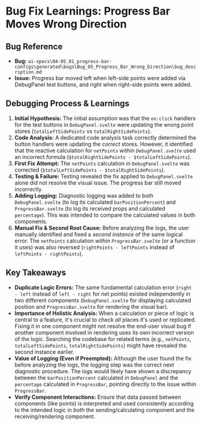 # Bug Fix Learnings: Progress Bar Moves Wrong Direction

## Bug Reference

*   **Bug:** `ai-specs\04-05_01_progress-bar-configs\generated\bugs\Bug_05_Progress_Bar_Wrong_Direction\bug_description.md`
*   **Issue:** Progress bar moved left when left-side points were added via DebugPanel test buttons, and right when right-side points were added.

## Debugging Process & Learnings

1.  **Initial Hypothesis:** The initial assumption was that the `on:click` handlers for the test buttons in `DebugPanel.svelte` were updating the wrong point stores (`totalLeftSidePoints` vs `totalRightSidePoints`).
2.  **Code Analysis:** A dedicated code analysis task correctly determined the button handlers were updating the *correct* stores. However, it identified that the reactive calculation for `netPoints` *within `DebugPanel.svelte`* used an incorrect formula (`$totalRightSidePoints - $totalLeftSidePoints`).
3.  **First Fix Attempt:** The `netPoints` calculation in `DebugPanel.svelte` was corrected (`$totalLeftSidePoints - $totalRightSidePoints`).
4.  **Testing & Failure:** Testing revealed the fix applied to `DebugPanel.svelte` alone did not resolve the visual issue. The progress bar still moved incorrectly.
5.  **Adding Logging:** Diagnostic logging was added to both `DebugPanel.svelte` (to log its calculated `barPositionPercent`) and `ProgressBar.svelte` (to log its received props and calculated `percentage`). This was intended to compare the calculated values in both components.
6.  **Manual Fix & Second Root Cause:** Before analyzing the logs, the user manually identified and fixed a *second instance* of the same logical error. The `netPoints` calculation *within `ProgressBar.svelte`* (or a function it uses) was also reversed (`rightPoints - leftPoints` instead of `leftPoints - rightPoints`).

## Key Takeaways

*   **Duplicate Logic Errors:** The same fundamental calculation error (`right - left` instead of `left - right` for net points) existed independently in two different components (`DebugPanel.svelte` for displaying calculated position and `ProgressBar.svelte` for rendering the visual bar).
*   **Importance of Holistic Analysis:** When a calculation or piece of logic is central to a feature, it's crucial to check *all* places it's used or replicated. Fixing it in one component might not resolve the end-user visual bug if another component involved in rendering uses its own incorrect version of the logic. Searching the codebase for related terms (e.g., `netPoints`, `totalLeftSidePoints`, `totalRightSidePoints`) might have revealed the second instance earlier.
*   **Value of Logging (Even if Preempted):** Although the user found the fix before analyzing the logs, the logging step was the correct next diagnostic procedure. The logs would likely have shown a discrepancy between the `barPositionPercent` calculated in `DebugPanel` and the `percentage` calculated in `ProgressBar`, pointing directly to the issue within `ProgressBar`.
*   **Verify Component Interactions:** Ensure that data passed between components (like points) is interpreted and used consistently according to the intended logic in *both* the sending/calculating component and the receiving/rendering component.